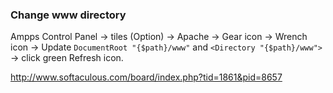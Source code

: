 ### Change www directory

Ampps Control Panel -> tiles (Option) -> Apache -> Gear icon -> Wrench icon -> Update `DocumentRoot "{$path}/www"` and `<Directory "{$path}/www">` -> click green Refresh icon.

http://www.softaculous.com/board/index.php?tid=1861&pid=8657